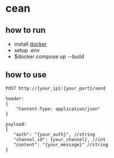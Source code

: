 # cean

## how to run

- install [docker](https://docs.docker.com/desktop/setup/install/windows-install/)
- setup .env
- $docker compose up --build

## how to use

```http
POST http://{your_ip}:{your_port}/send

header:
{
    "Content-Type: application/json"
}

payload:
{
   "auth": "{your_auth}", //string
   "channel_id": {your_channel}, //int
   "content": "{your_message}" //string
}

```
